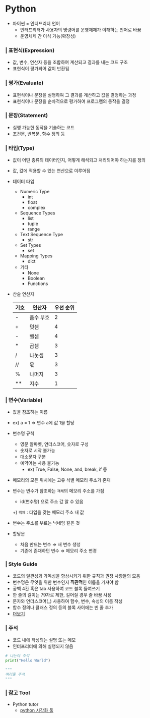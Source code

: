 # Python

- 파이썬 = 인터프리터 언어
    - 인터프리터가 사용자의 명령어를 운영체제가 이해하는 언어로 바꿈
    - 운영체제 간 이식 가능(확장성)

### | 표현식(Expression)

- 값, 변수, 연산자 등을 조합하여 계산되고 결과를 내는 코드 구조
- 표현식이 평가되어 값이 반환됨

### | 평가(Evaluate)

- 표현식이나 문장을 실행하여 그 결과를 계산하고 값을 결정하는 과정
- 표현식이나 문장을 순차적으로 평가하여 프로그램의 동작을 결정

### | 문장(Statement)

- 실행 가능한 동작을 기술하는 코드
- 조건문, 반복문, 함수 정의 등

### | 타입(Type)

- 값이 어떤 종류의 데이터인지, 어떻게 해석되고 처리되어야 하는지를 정의
- 값, 값에 적용할 수 있는 연산으로 이루어짐
- 데이터 타입
    - Numeric Type
        - int
        - float
        - complex
    - Sequence Types
        - list
        - tuple
        - range
    - Text Sequence Type
        - str
    - Set Types
        - set
    - Mapping Types
        - dict
    - 기타
        - None
        - Boolean
        - Functions
- 산술 연산자
    
    
    | 기호 | 연산자 | 우선 순위 |
    | --- | --- | --- |
    | - | 음수 부호 | 2 |
    | + | 덧셈 | 4 |
    | - | 뺄셈 | 4 |
    | * | 곱셈 | 3 |
    | / | 나눗셈 | 3 |
    | // | 몫 | 3 |
    | % | 나머지 | 3 |
    | ** | 지수 | 1 |

### | 변수(Variable)

- 값을 참조하는 이름
- ex) a = 1 ⇒ 변수 a에 값 1을 할당
- 변수명 규칙
    - 영문 알파벳, 언더스코어, 숫자로 구성
    - 숫자로 시작 불가능
    - 대소문자 구분
    - 예약어는 사용 불가능
        - ex) True, False, None, and, break, if 등
- 메모리의 모든 위치에는 고유 식별 메모리 주소가 존재
- 변수는 변수가 참조하는 `객체`의 메모리 주소를 가짐
    - id(변수명) 으로 주소 값 알 수 있음
    
    +) `객체` : 타입을 갖는 메모리 주소 내 값
    
- 변수는 주소를 부르는 닉네임 같은 것
- 할당문
    - 처음 만드는 변수 ⇒ 새 변수 생성
    - 기존에 존재하던 변수 ⇒ 메모리 주소 변경

### | Style Guide

- 코드의 일관성과 가독성을 향상시키기 위한 규칙과 권장 사항들의 모음
- 변수명은 무엇을 위한 변수인지 **직관적**인 이름을 가져야 함
- 공백 4칸 혹은 tab 사용하여 코드 블록 들여쓰기
- 한 줄의 길이는 79자로 제한, 길어질 경우 줄 바꿈 사용
- 문자와 언더스코어(_) 사용하여 함수, 변수, 속성의 이름 작성
- 함수 정의나 클래스 정의 등의 블록 사이에는 빈 줄 추가
- [더보기](https://peps.python.org/pep-0008/)

### | 주석

- 코드 내에 작성되는 설명 또는 메모
- 인터프리터에 의해 실행되지 않음

```python
# 나는야 주석
print("Hello World")

"""
여러줄 주석
"""
```

### | 참고 Tool
- Python tutor
    - [python 시각화 툴](https://pythontutor.com/)